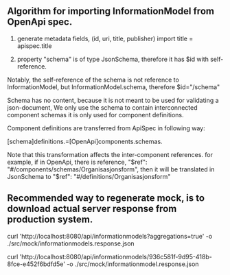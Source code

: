 ## Algorithm for importing InformationModel from OpenApi spec.


1) generate metadata fields, (id, uri, title, publisher)
import title = apispec.title 

2) property "schema" is of type JsonSchema, therefore it has $id with self-reference.

Notably, the self-reference of the schema is not reference to InformationModel, but InformationModel.schema, 
therefore $id="<im-url>/schema"

Schema has no content, because it is not meant to be used for validating a json-document, 
We only use the schema to contain interconnected component schemas it is only used for component definitions.

Component definitions are transferred from ApiSpec in following way:

[schema]definitions.<component>=[OpenApi]components.schemas.<component>

Note that this transformation affects the inter-component references. 
for example, if in OpenApi, there is reference, 
"$ref": "#/components/schemas/Organisasjonsform", 
then it will be translated in JsonSchema to "$ref": "#/definitions/Organisasjonsform"


## Recommended way to regenerate mock, is to download actual server response from production system.

curl 'http://localhost:8080/api/informationmodels?aggregations=true' -o ./src/mock/informationmodels.response.json

curl 'http://localhost:8080/api/informationmodels/936c581f-9d95-418b-8fce-e452f6bdfd5e' -o ./src/mock/informationmodel.response.json